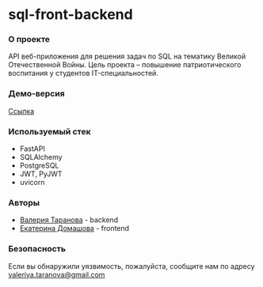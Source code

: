 # sql-front-backend

### О проекте

API веб-приложения для решения задач по SQL на тематику Великой Отечественной Войны. Цель проекта – повышение патриотического воспитания у студентов IT-специальностей.

### Демо-версия

[Ссылка](https://sql-front-frontend-production.up.railway.app/)

### Используемый стек

* FastAPI
* SQLAlchemy
* PostgreSQL
* JWT, PyJWT
* uvicorn

### Авторы

* [Валерия Таранова](https://github.com/tarvarrs) - backend
* [Екатерина Домашова](https://github.com/katteri) - frontend

### Безопасность

Если вы обнаружили уязвимость, пожалуйста, сообщите нам по адресу valeriya.taranova@gmail.com
